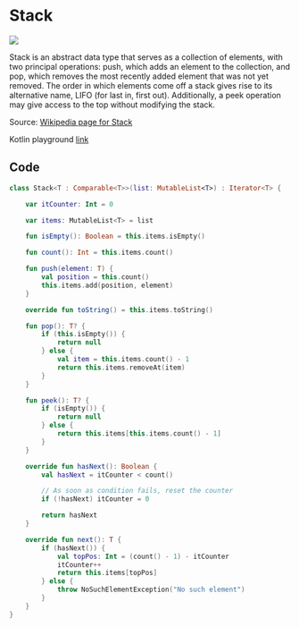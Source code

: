 # Stack

![](https://github.com/gazolla/Kotlin-Algorithm/blob/master/Stack/Lifo_stack.png)

Stack is an abstract data type that serves as a collection of elements, with two principal operations: push, which adds an element to the collection, and pop, which removes the most recently added element that was not yet removed. The order in which elements come off a stack gives rise to its alternative name, LIFO (for last in, first out). Additionally, a peek operation may give access to the top without modifying the stack.

Source: [Wikipedia page for Stack](https://en.wikipedia.org/wiki/Stack_(abstract_data_type))

Kotlin playground [link](https://pl.kotl.in/TlCkIAG2I)

## Code

```kotlin
class Stack<T : Comparable<T>>(list: MutableList<T>) : Iterator<T> {

    var itCounter: Int = 0

    var items: MutableList<T> = list

    fun isEmpty(): Boolean = this.items.isEmpty()

    fun count(): Int = this.items.count()

    fun push(element: T) {
        val position = this.count()
        this.items.add(position, element)
    }

    override fun toString() = this.items.toString()

    fun pop(): T? {
        if (this.isEmpty()) {
            return null
        } else {
            val item = this.items.count() - 1
            return this.items.removeAt(item)
        }
    }

    fun peek(): T? {
        if (isEmpty()) {
            return null
        } else {
            return this.items[this.items.count() - 1]
        }
    }

    override fun hasNext(): Boolean {
        val hasNext = itCounter < count()

        // As soon as condition fails, reset the counter
        if (!hasNext) itCounter = 0

        return hasNext
    }

    override fun next(): T {
        if (hasNext()) {
            val topPos: Int = (count() - 1) - itCounter
            itCounter++
            return this.items[topPos]
        } else {
            throw NoSuchElementException("No such element")
        }
    }
}
```
